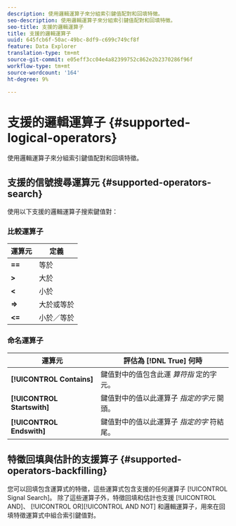 ```yaml
---
description: 使用邏輯運算子來分組索引鍵值配對和回填特徵。
seo-description: 使用邏輯運算子來分組索引鍵值配對和回填特徵。
seo-title: 支援的邏輯運算子
title: 支援的邏輯運算子
uuid: 645fcb6f-50ac-49bc-8df9-c699c749cf8f
feature: Data Explorer
translation-type: tm+mt
source-git-commit: e05eff3cc04e4a82399752c862e2b2370286f96f
workflow-type: tm+mt
source-wordcount: '164'
ht-degree: 9%

---
```



# 支援的邏輯運算子 {#supported-logical-operators}

使用邏輯運算子來分組索引鍵值配對和回填特徵。

## 支援的信號搜尋運算元 {#supported-operators-search}

使用以下支援的邏輯運算子搜索鍵值對：

### 比較運算子

| 運算元 | 定義 |
|---|---|
| **==** | 等於 |
| **>** | 大於 |
| **&lt;** | 小於 |
| **=>** | 大於或等於 |
| **&lt;=** | 小於／等於 |

### 命名運算子

| 運算元 | 評估為 [!DNL True] 何時 |
|---|---|
| **[!UICONTROL Contains]** | 鍵值對中的值包含此運 *算符指* 定的字元。 |
| **[!UICONTROL Startswith]** | 鍵值對中的值以此運算子 *指定的字元* 開頭。 |
| **[!UICONTROL Endswith]** | 鍵值對中的值以此運算子 *指定的字* 符結尾。 |

## 特徵回填與估計的支援算子 {#supported-operators-backfilling}

您可以回填包含運算式的特徵，這些運算式包含支援的任何運算子 [!UICONTROL Signal Search]。 除了這些運算子外，特徵回填和估計也支援 [!UICONTROL AND]、 [!UICONTROL OR][!UICONTROL AND NOT] 和邏輯運算子，用來在回填特徵運算式中組合索引鍵值對。